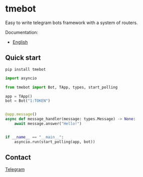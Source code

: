 # tmebot

Easy to write telegram bots framework with a system of routers.

Documentation:

+ [English](docs/index.md)

## Quick start

```shell
pip install tmebot
```

```python
import asyncio

from tmebot import Bot, TApp, types, start_polling

app = TApp()
bot = Bot("1:TOKEN")


@app.message()
async def message_handler(message: types.Message) -> None:
    await message.answer("Hello!")


if __name__ == "__main__":
    asyncio.run(start_polling(app, bot))
```

## Contact

[Telegram](toymac.t.me)
